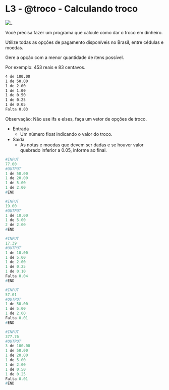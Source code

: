 # L3 - @troco - Calculando troco

![_](cover.jpg)

Você precisa fazer um programa que calcule como dar o troco em dinheiro.

Utilize todas as opções de pagamento disponíveis no Brasil, entre cédulas e moedas.

Gere a opção com a menor quantidade de ítens possível.

Por exemplo: 453 reais e 83 centavos.

```txt
4 de 100.00
1 de 50.00
1 de 2.00
1 de 1.00
1 de 0.50
1 de 0.25
1 de 0.05
Falta 0.03
```

Observação: Não use ifs e elses, faça um vetor de opções de troco.

- Entrada
  - Um número float indicando o valor do troco.
- Saída
  - As notas e moedas que devem ser dadas e se houver valor quebrado inferior a 0.05, informe ao final.

``` py
#INPUT
77.00
#OUTPUT
1 de 50.00
1 de 20.00
1 de 5.00
1 de 2.00
#END

#INPUT
19.00
#OUTPUT
1 de 10.00
1 de 5.00
2 de 2.00
#END

#INPUT
17.39
#OUTPUT
1 de 10.00
1 de 5.00
1 de 2.00
1 de 0.25
1 de 0.10
Falta 0.04
#END

#INPUT
57.01
#OUTPUT
1 de 50.00
1 de 5.00
1 de 2.00
Falta 0.01
#END

#INPUT
377.76
#OUTPUT
3 de 100.00
1 de 50.00
1 de 20.00
1 de 5.00
1 de 2.00
1 de 0.50
1 de 0.25
Falta 0.01
#END

```
